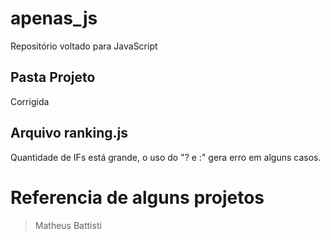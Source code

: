 # apenas_js
Repositório voltado para JavaScript

## Pasta Projeto
Corrigida

## Arquivo ranking.js
Quantidade de IFs está grande, o uso do "? e :" gera erro em alguns casos.

# Referencia de alguns projetos
> Matheus Battisti